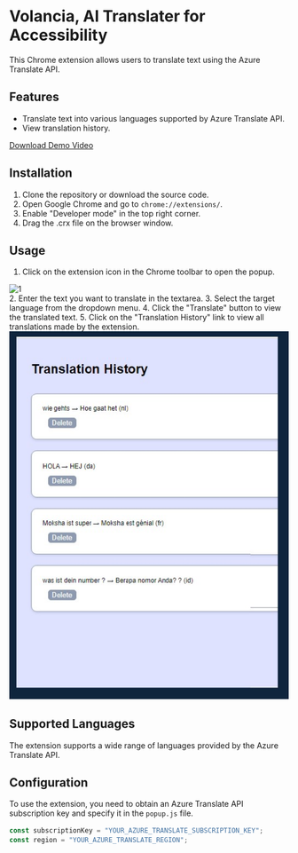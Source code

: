 # Volancia, AI Translater for Accessibility

This Chrome extension allows users to translate text using the Azure Translate API.

## Features

- Translate text into various languages supported by Azure Translate API.
- View translation history.

[Download Demo Video](https://github.com/NINJAHATTORI004/InnoHacks_VoLancia/raw/main/demo.mp4)

## Installation

1. Clone the repository or download the source code.
2. Open Google Chrome and go to `chrome://extensions/`.
3. Enable "Developer mode" in the top right corner.
4. Drag the .crx file on the browser window.

## Usage

1. Click on the extension icon in the Chrome toolbar to open the popup.


![1](https://github.com/NINJAHATTORI004/Vo-Lancia/blob/main/images/Screenshot.png)   
2. Enter the text you want to translate in the textarea.
3. Select the target language from the dropdown menu.
4. Click the "Translate" button to view the translated text.
5. Click on the "Translation History" link to view all translations made by the extension.
![2](https://github.com/NINJAHATTORI004/Vo-Lancia/blob/main/images/Screenshot%202024-06-26%20214157.jpg)

## Supported Languages

The extension supports a wide range of languages provided by the Azure Translate API.

## Configuration

To use the extension, you need to obtain an Azure Translate API subscription key and specify it in the `popup.js` file.







```javascript
const subscriptionKey = "YOUR_AZURE_TRANSLATE_SUBSCRIPTION_KEY";
const region = "YOUR_AZURE_TRANSLATE_REGION";
```


